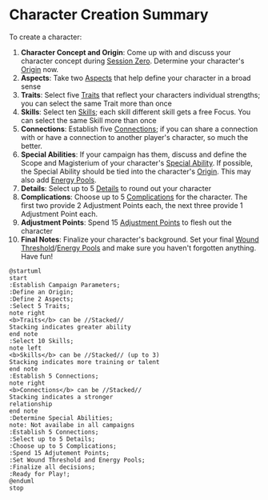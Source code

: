 # Character Creation Summary

To create a character:

1. **Character Concept and Origin**: Come up with and discuss your character concept during [Session Zero](SessionZero.md). Determine your character's [Origin](Origin.md) now.
2. **Aspects**: Take two [Aspects](Aspects.md) that help define your character in a broad sense
3. **Traits**: Select five [Traits](Traits.md) that reflect your characters individual strengths; you can select the same Trait more than once
4. **Skills**: Select ten [Skills](Skills.md); each skill different skill gets a free Focus. You can select the same Skill more than once
5. **Connections**: Establish five [Connections](Connections.md); if you can share a connection with or have a connection to another player's character, so much the better.
6. **Special Abilities**: If your campaign has them, discuss and define the Scope and Magisterium of your character's [Special Ability](SpecialAbilities.md). If possible, the Special Ability should be tied into the character's [Origin](Origin.md). This may also add [Energy Pools](Energy.md).
7. **Details**: Select up to 5 [Details](Details.md) to round out your character
8. **Complications**: Choose up to 5 [Complications](Complications.md) for the character. The first two provide 2 Adjustment Points each, the next three provide 1 Adjustment Point each.
9.  **Adjustment Points**: Spend 15 [Adjustment Points](AdjustmentPoints.md) to flesh out the character
10. **Final Notes**: Finalize your character's background. Set your final [Wound Threshold](WoundThreshold.md)/[Energy Pools](Energy.md) and make sure you haven't forgotten anything. Have fun!

```plantuml
@startuml
start
:Establish Campaign Parameters;
:Define an Origin;
:Define 2 Aspects;
:Select 5 Traits;
note right
<b>Traits</b> can be //Stacked//
Stacking indicates greater ability
end note
:Select 10 Skills;
note left
<b>Skills</b> can be //Stacked// (up to 3)
Stacking indicates more training or talent
end note
:Establish 5 Connections;
note right
<b>Connections</b> can be //Stacked//
Stacking indicates a stronger
relationship
end note
:Determine Special Abilities;
note: Not availabe in all campaigns
:Establish 5 Connections;
:Select up to 5 Details;
:Choose up to 5 Complications;
:Spend 15 Adjutement Points;
:Set Wound Threshold and Energy Pools;
:Finalize all decisions;
:Ready for Play!;
@enduml
stop
```
